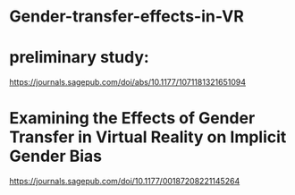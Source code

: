 # Gender-transfer-effects-in-VR

# preliminary study:
https://journals.sagepub.com/doi/abs/10.1177/1071181321651094

# Examining the Effects of Gender Transfer in Virtual Reality on Implicit Gender Bias
https://journals.sagepub.com/doi/10.1177/00187208221145264
